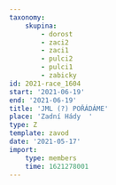 ```yaml
---
taxonomy:
    skupina:
        - dorost
        - zaci2
        - zaci1
        - pulci2
        - pulci1
        - zabicky
id: 2021-race_1604
start: '2021-06-19'
end: '2021-06-19'
title: 'JML (?) POŘÁDÁME'
place: 'Zadní Hády  '
type: Z
template: zavod
date: '2021-05-17'
import:
    type: members
    time: 1621278001
---
```


